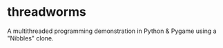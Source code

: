 threadworms
===========

A multithreaded programming demonstration in Python &amp; Pygame using a "Nibbles" clone.